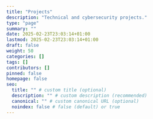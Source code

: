 ```yaml
---
title: "Projects"
description: "Technical and cybersecurity projects."
type: "page"
summary: ""
date: 2025-02-23T23:03:14+01:00
lastmod: 2025-02-23T23:03:14+01:00
draft: false
weight: 50
categories: []
tags: []
contributors: []
pinned: false
homepage: false
seo:
  title: "" # custom title (optional)
  description: "" # custom description (recommended)
  canonical: "" # custom canonical URL (optional)
  noindex: false # false (default) or true
---
```



